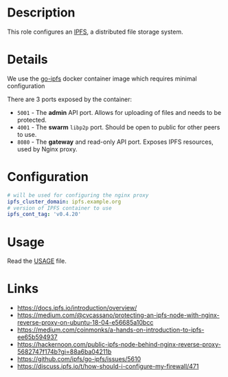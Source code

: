 # Description

This role configures an [IPFS](https://docs.ipfs.io/), a distributed file storage system.

# Details

We use the [go-ipfs](https://hub.docker.com/r/ipfs/go-ipfs/) docker container image which requires minimal configuration

There are 3 ports exposed by the container:

* `5001` - The __admin__ API port. Allows for uploading of files and needs to be protected.
* `4001` - The __swarm__ `libp2p` port. Should be open to public for other peers to use.
* `8080` - The __gateway__ and read-only API port. Exposes IPFS resources, used by Nginx proxy.

# Configuration

```yaml
# will be used for configuring the nginx proxy
ipfs_cluster_domain: ipfs.example.org
# version of IPFS container to use
ipfs_cont_tag: 'v0.4.20'
```

# Usage

Read the [USAGE](./USAGE.md) file.

# Links

* https://docs.ipfs.io/introduction/overview/
* https://medium.com/@cvcassano/protecting-an-ipfs-node-with-nginx-reverse-proxy-on-ubuntu-18-04-e56685a10bcc
* https://medium.com/coinmonks/a-hands-on-introduction-to-ipfs-ee65b594937
* https://hackernoon.com/public-ipfs-node-behind-nginx-reverse-proxy-5682747f174b?gi=88a6ba04211b
* https://github.com/ipfs/go-ipfs/issues/5610
* https://discuss.ipfs.io/t/how-should-i-configure-my-firewall/471
